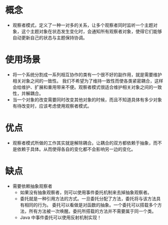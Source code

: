 # 概念
- 观察者模式，定义了一种一对多的关系，让多个观察者同时监听一个主题对象，这个主题对象在状态发生变化时，会通知所有观察者对象，使得它们能够自动更新自己的状态与主题保持协调。

# 使用场景
- 将一个系统分割成一系列相互协作的类有一个很不好的副作用，就是需要维护相关对象之间的一致性。
我们不希望为了维持一致性而使各类紧密耦合，这样会给维护、扩展和重用带来不便。观察者模式很适合维护相关对象之间的一致性，并解耦合。
- 当一个对象的改变需要同时改变其他对象的时候，而且不知道具体有多少对象有待改变时，应该考虑使用观察者模式。

# 优点
- 观察者模式所做的工作其实就是解除耦合。让耦合的双方都依赖于抽象，而不是依赖于具体。从而使得各自的变化都不会影响另一边的变化。

# 缺点
- 需要依赖抽象观察者
    - 如果没有抽象观察者，则可以使用事件委托机制来去掉抽象观察者。
    - 委托就是一种引用方法的方式。一旦委托分配了方法，委托将与该方法具有相同的行为。
委托可以看做是对函数的抽象。一个委托可以搭载多个方法，所有方法被一次唤醒。委托所搭载的方法并不需要属于同一个类。
    - Java 中事件委托可以使用反射机制实现！